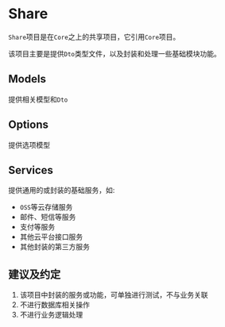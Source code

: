 # Share

`Share`项目是在`Core`之上的共享项目，它引用`Core`项目。

该项目主要是提供`Dto`类型文件，以及封装和处理一些基础模块功能。

## Models

提供相关模型和`Dto`

## Options

提供选项模型

## Services

提供通用的或封装的基础服务，如:

- `OSS`等云存储服务
- 邮件、短信等服务
- 支付等服务
- 其他云平台接口服务
- 其他封装的第三方服务

## 建议及约定

1. 该项目中封装的服务或功能，可单独进行测试，不与业务关联
2. 不进行数据库相关操作
3. 不进行业务逻辑处理
